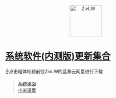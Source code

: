 <div align="center"><img id="ZivLW" width="100" height="100" alt="ZivLW" src="https://static.lanzous.com/userimg/201911/21/836285-25.jpg?x-oss-process=image/auto-orient,1/resize,m_fill,w_100,h_100/format,png"></div>

# [系统软件(内测版)更新集合](http://www.lanzous.com/b838135)
☝点击粗体标题前往ZivLW的蓝奏云网盘进行下载
>[系统桌面](https://github.com/MIUISystemAppUpdate/MiuiHome/releases)  
>[小米设置](https://github.com/MIUISystemAppUpdate/MiSettings/releases)
